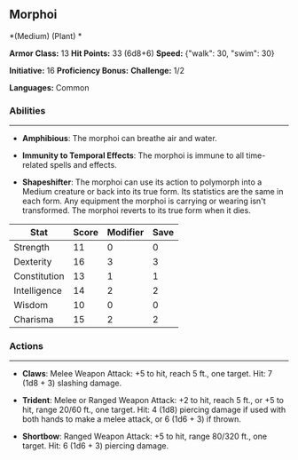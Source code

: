 ## Morphoi
*(Medium) (Plant) *

**Armor Class:** 13
**Hit Points:** 33 (6d8+6)
**Speed:** {"walk": 30, "swim": 30}

**Initiative:** 16
**Proficiency Bonus:**
**Challenge:** 1/2

**Languages:** Common

### Abilities
 --- 
- **Amphibious**: The morphoi can breathe air and water.

- **Immunity to Temporal Effects**: The morphoi is immune to all time-related spells and effects.

- **Shapeshifter**: The morphoi can use its action to polymorph into a Medium creature or back into its true form. Its statistics are the same in each form. Any equipment the morphoi is carrying or wearing isn't transformed. The morphoi reverts to its true form when it dies.



| Stat | Score | Modifier | Save |
| ---- | ---- | ---- | ---- |
| Strength | 11 | 0 | 0 |
| Dexterity | 16 | 3 | 3 |
| Constitution | 13 | 1 | 1 |
| Intelligence | 14 | 2 | 2 |
| Wisdom | 10 | 0 | 0 |
| Charisma | 15 | 2 | 2 |

### Actions
 --- 
- **Claws**: Melee Weapon Attack: +5 to hit, reach 5 ft., one target. Hit: 7 (1d8 + 3) slashing damage.

- **Trident**: Melee or Ranged Weapon Attack: +2 to hit, reach 5 ft., or +5 to hit, range 20/60 ft., one target. Hit: 4 (1d8) piercing damage if used with both hands to make a melee attack, or 6 (1d6 + 3) if thrown.

- **Shortbow**: Ranged Weapon Attack: +5 to hit, range 80/320 ft., one target. Hit: 6 (1d6 + 3) piercing damage.

